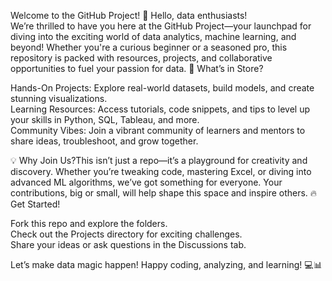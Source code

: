 Welcome to the GitHub Project! 🚀
Hello, data enthusiasts!  
We’re thrilled to have you here at the GitHub Project—your launchpad for diving into the exciting world of data analytics, machine learning, and beyond! Whether you're a curious beginner or a seasoned pro, this repository is packed with resources, projects, and collaborative opportunities to fuel your passion for data.
🌟 What’s in Store?  

Hands-On Projects: Explore real-world datasets, build models, and create stunning visualizations.  
Learning Resources: Access tutorials, code snippets, and tips to level up your skills in Python, SQL, Tableau, and more.  
Community Vibes: Join a vibrant community of learners and mentors to share ideas, troubleshoot, and grow together.

💡 Why Join Us?This isn’t just a repo—it’s a playground for creativity and discovery. Whether you’re tweaking code, mastering Excel, or diving into advanced ML algorithms, we’ve got something for everyone. Your contributions, big or small, will help shape this space and inspire others.
🔥 Get Started!  

Fork this repo and explore the folders.  
Check out the Projects directory for exciting challenges.  
Share your ideas or ask questions in the Discussions tab.

Let’s make data magic happen! Happy coding, analyzing, and learning! 💻📊  

